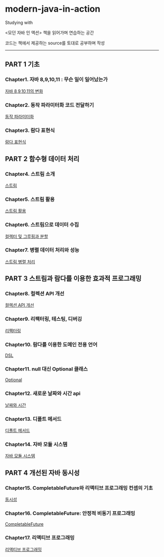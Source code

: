# modern-java-in-action

Studying with <Modern Java In Action>
  
<모던 자바 인 액션> 책을 읽어가며 연습하는 공간

코드는 책에서 제공하는 source를 토대로 공부하며 작성 


---
## PART 1 기초
### Chapter1. 자바 8,9,10,11 : 무슨 일이 일어났는가

[자바 8,9,10,11의 변화](src/main/java/com/heedi/modernjavainaction/chapter01/chapter01.md)

### Chapter2. 동작 파라미터화 코드 전달하기

[동작 파라미터화](src/main/java/com/heedi/modernjavainaction/behaviorParameterization/chapter02.md)

### Chapter3. 람다 표현식

[람다 표현식](src/main/java/com/heedi/modernjavainaction/lambda/chapter03.md)


## PART 2 함수형 데이터 처리
### Chapter4. 스트림 소개

[스트림](src/main/java/com/heedi/modernjavainaction/stream/chapter04.md)


### Chapter5. 스트림 활용

[스트림 활용](src/main/java/com/heedi/modernjavainaction/stream/chapter05.md)


### Chapter6. 스트림으로 데이터 수집

[컬렉터 및 그루핑과 분할](src/main/java/com/heedi/modernjavainaction/stream/chapter06.md)


### Chapter7. 병렬 데이터 처리와 성능

[스트림 병렬 처리](src/main/java/com/heedi/modernjavainaction/stream/chapter07.md)


## PART 3 스트림과 람다를 이용한 효과적 프로그래밍 
### Chapter8. 컬렉션 API 개선

[컬렉션 API 개선](src/main/java/com/heedi/modernjavainaction/collection/chapter08.md)


### Chapter9. 리팩터링, 테스팅, 디버깅

[리팩터링](src/main/java/com/heedi/modernjavainaction/refactoring/chapter09.md)


### Chapter10. 람다를 이용한 도메인 전용 언어

[DSL](src/main/java/com/heedi/modernjavainaction/dsl/chapter10.md)


### Chapter11. null 대신 Optional 클래스

[Optional](src/main/java/com/heedi/modernjavainaction/optional/chapter11.md)


### Chapter12. 새로운 날짜와 시간 api 

[날짜와 시간](src/main/java/com/heedi/modernjavainaction/dateTime/chapter12.md)


### Chapter13. 디폴트 메서드

[디폴트 메서드](src/main/java/com/heedi/modernjavainaction/defaultMethod/chapter13.md)


### Chapter14. 자바 모듈 시스템 

[자바 모듈 시스템](src/main/java/com/heedi/modernjavainaction/module/chapter14.md)


## PART 4 개선된 자바 동시성
### Chapter15. CompletableFuture와 리액티브 프로그래밍 컨셉의 기초

[동시성](src/main/java/com/heedi/modernjavainaction/synchronism/chapter15.md)


### Chapter16. CompletableFuture: 안정적 비동기 프로그래밍

[CompletableFuture](src/main/java/com/heedi/modernjavainaction/future/chapter16.md)


### Chapter17. 리액티브 프로그래밍 

[리액티브 프로그래밍](src/main/java/com/heedi/modernjavainaction/reactiveProgramming/chapter17.md)


